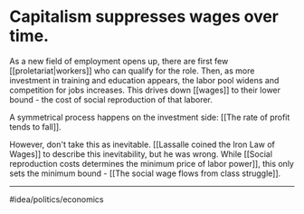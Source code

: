# Capitalism suppresses wages over time.
As a new field of employment opens up, there are first few [[proletariat|workers]] who can qualify for the role. Then, as more investment in training and education appears, the labor pool widens and competition for jobs increases. This drives down [[wages]] to their lower bound - the cost of social reproduction of that laborer.

A symmetrical process happens on the investment side: [[The rate of profit tends to fall]]. 

However, don't take this as inevitable. [[Lassalle coined the Iron Law of Wages]] to describe this inevitability, but he was wrong. While [[Social reproduction costs determines the minimum price of labor power]], this only sets the minimum bound - [[The social wage flows from class struggle]]. 

---
#idea/politics/economics 